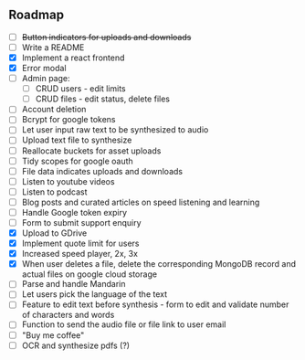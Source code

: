 ## Roadmap

- [ ] ~~Button indicators for uploads and downloads~~
- [ ] Write a README
- [x] Implement a react frontend
- [x] Error modal
- [ ] Admin page:
  - [ ] CRUD users - edit limits
  - [ ] CRUD files - edit status, delete files
- [ ] Account deletion
- [ ] Bcrypt for google  tokens
- [ ] Let user input raw text to be synthesized to audio
- [ ] Upload text file to synthesize
- [ ] Reallocate buckets for asset uploads
- [ ] Tidy scopes for google oauth
- [ ] File data indicates uploads and downloads
- [ ] Listen to youtube videos
- [ ] Listen to podcast
- [ ] Blog posts and curated articles on speed listening and learning
- [ ] Handle Google token expiry
- [ ] Form to submit support enquiry
- [x] Upload to GDrive
- [x] Implement quote limit for users
- [x] Increased speed player, 2x, 3x
- [x] When user deletes a file, delete the corresponding MongoDB record and actual files on google cloud storage
- [ ] Parse and handle Mandarin
- [ ] Let users pick the language of the text
- [ ] Feature to edit text before synthesis - form to edit and validate number of characters and words
- [ ] Function to send the audio file or file link to user email
- [ ] "Buy me coffee"
- [ ] OCR and synthesize pdfs (?)
